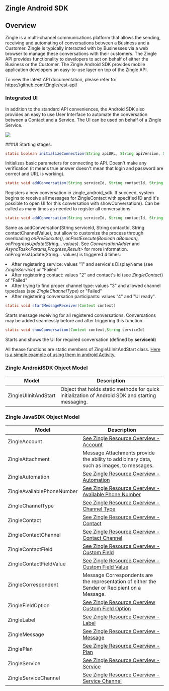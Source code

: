## Zingle Android SDK

## Overview

Zingle is a multi-channel communications platform that allows the sending, receiving and automating of conversations between a Business and a Customer.  Zingle is typically interacted with by Businesses via a web browser to manage these conversations with their customers.  The Zingle API provides functionality to developers to act on behalf of either the Business or the Customer.  The Zingle Android SDK provides mobile application developers an easy-to-use layer on top of the Zingle API.

To view the latest API documentation, please refer to: https://github.com/Zingle/rest-api/

### Integrated UI

In addition to the standard API conveniences, the Android SDK also provides an easy to use User Interface to automate the conversation between a Contact and a Service.  The UI can be used on behalf of a Zingle Service.

![](https://github.com/Zingle/android-sdk/blob/master/docs/resources/EmulScreenshot.tiff)

###UI Starting stages:
```java
static boolean initializeConnection(String apiURL, String apiVersion, String token, String password);
```
Initializes basic parameters for connecting to API. Doesn't make any verification (it means true answer doesn't mean that login and password are correct and URL is working).

```java
static void addConversation(String serviceId, String contactId, String contactChannelValue);
```
Registers a new conversation in zingle_android_sdk. If succeed, system begins to receive all messages for ZingleContact with specified ID and it's possible to open UI for this conversation with showConversation(). Can be called as many times as needed to register all conversations.

```java
static void addConversation(String serviceId, String contactId, String contactChannelValue, ConversationAdderBase ca)
```
Same as addConversation(String serviceId, String contactId, String contactChannelValue), but allow to customize the process
through overloading <i>onPreExecute(), onPostExecute(Boolean aBoolean), onProgressUpdate(String... values)</i>.
See <i>ConversationAdder</i> and <i>AsyncTask<Params,Progress,Result></i> for more information.
<br>
onProgressUpdate(String... values) is triggered 4 times:<br>
<bl>
<li>After registering service: values "1" and service's DisplayName (see <i>ZingleService</i>) or "Failed"</li>
<li>After registering contact: values "2" and contact's id (see <i>ZingleContact</i>) of "Failed"</li>
<li>After trying to find proper channel type: values "3" and allowed channel typeclass (see <i>ZingleChannelType</i>) or "Failed"</li>
<li>After registering conversation participants: values "4" and "UI ready".</li>
</bl>

```java
static void startMessageReceiver(Context context)
```
Starts message receiving for all registered conversations. Conversations may be added seamlessly before and after triggering this function.

```java
static void showConversation(Context context,String serviceId)
```
Starts and shows the UI for required conversation (defined by <b>serviceId</b>)

All thease functions are static members of ZingleUIInitAndStart class. [Here is a simple example  of using them in android Activity.](https://github.com/Zingle/android-sdk/blob/master/app/src/main/java/me/zingle/zingleapiandroid/StartScreen.java)

### Zingle AndroidSDK Object Model

Model | Description
--- | ---
ZingleUIInitAndStart | Object that holds static methods for quick initialization of Android SDK and starting messaging.

### Zingle JavaSDK Object Model

Model | Description
--- | ---
ZingleAccount | [See Zingle Resource Overview - Account](https://github.com/Zingle/rest-api/blob/master/resource_overview.md#account)
ZingleAttachment | Message Attachments provide the ability to add binary data, such as images, to messages.
ZingleAutomation | [See Zingle Resource Overview - Automation](https://github.com/Zingle/rest-api/blob/master/resource_overview.md#automation)
ZingleAvailablePhoneNumber | [See Zingle Resource Overview - Available Phone Number](https://github.com/Zingle/rest-api/blob/master/resource_overview.md#available-phone-number)
ZingleChannelType | [See Zingle Resource Overview - Channel Type](https://github.com/Zingle/rest-api/blob/master/resource_overview.md#channel-type)
ZingleContact | [See Zingle Resource Overview - Contact](https://github.com/Zingle/rest-api/blob/master/resource_overview.md#contact)
ZingleContactChannel | [See Zingle Resource Overview - Contact Channel](https://github.com/Zingle/rest-api/blob/master/resource_overview.md#contact-channel)
ZingleContactField | [See Zingle Resource Overview - Custom Field](https://github.com/Zingle/rest-api/blob/master/resource_overview.md#custom-field)
ZingleContactFieldValue | [See Zingle Resource Overview - Custom Field Value](https://github.com/Zingle/rest-api/blob/master/resource_overview.md#custom-field-value)
ZingleCorrespondent | Message Correspondents are the representation of either the Sender or Recipient on a Message.
ZingleFieldOption | [See Zingle Resource Overview Custom Field Option](https://github.com/Zingle/rest-api/blob/master/resource_overview.md#custom-field-option)
ZingleLabel | [See Zingle Resource Overview - Label](https://github.com/Zingle/rest-api/blob/master/resource_overview.md#label)
ZingleMessage | [See Zingle Resource Overview - Message](https://github.com/Zingle/rest-api/blob/master/resource_overview.md#message)
ZinglePlan | [See Zingle Resource Overview - Plan](https://github.com/Zingle/rest-api/blob/master/resource_overview.md#plan)
ZingleService | [See Zingle Resource Overview - Service](https://github.com/Zingle/rest-api/blob/master/resource_overview.md#service)
ZingleServiceChannel | [See Zingle Resource Overview  - Service Channel](https://github.com/Zingle/rest-api/blob/master/resource_overview.md#service-channel)
